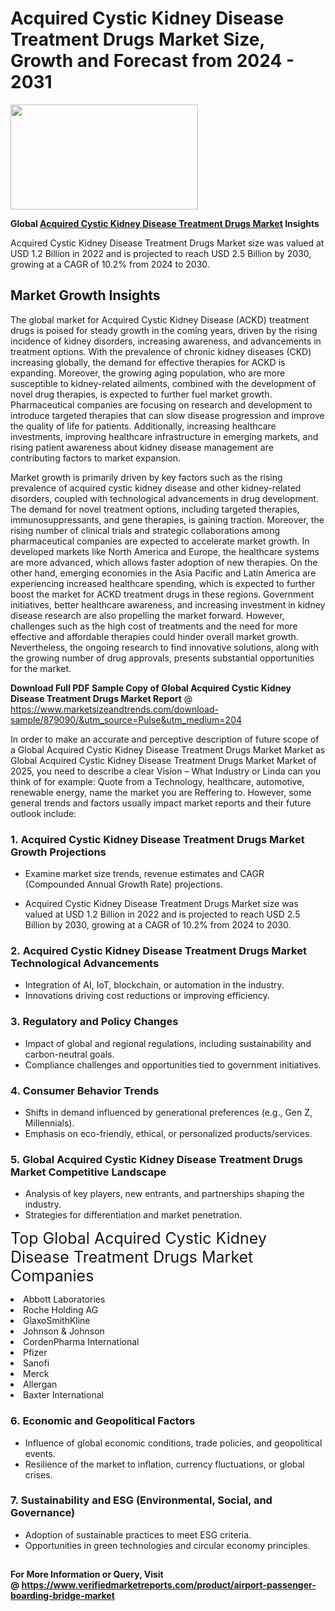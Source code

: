 <H1>Acquired Cystic Kidney Disease Treatment Drugs Market Size, Growth and Forecast from 2024 - 2031</H1><img class="aligncenter size-medium wp-image-584254" src="https://thirdeyenews.in/wp-content/uploads/2024/09/Global-Market-Research-300x168.jpeg" alt="" width="300" height="168" /><p><strong>Global&nbsp;<a href="https://www.marketsizeandtrends.com/download-sample/879090/&amp;utm_source=Pulse&amp;utm_medium=204">Acquired Cystic Kidney Disease Treatment Drugs Market</a> Insights</strong></p><p>Acquired Cystic Kidney Disease Treatment Drugs Market size was valued at USD 1.2 Billion in 2022 and is projected to reach USD 2.5 Billion by 2030, growing at a CAGR of 10.2% from 2024 to 2030.</p><p><h2>Market Growth Insights</h2> <p>The global market for Acquired Cystic Kidney Disease (ACKD) treatment drugs is poised for steady growth in the coming years, driven by the rising incidence of kidney disorders, increasing awareness, and advancements in treatment options. With the prevalence of chronic kidney diseases (CKD) increasing globally, the demand for effective therapies for ACKD is expanding. Moreover, the growing aging population, who are more susceptible to kidney-related ailments, combined with the development of novel drug therapies, is expected to further fuel market growth. Pharmaceutical companies are focusing on research and development to introduce targeted therapies that can slow disease progression and improve the quality of life for patients. Additionally, increasing healthcare investments, improving healthcare infrastructure in emerging markets, and rising patient awareness about kidney disease management are contributing factors to market expansion. </p> <p>Market growth is primarily driven by key factors such as the rising prevalence of acquired cystic kidney disease and other kidney-related disorders, coupled with technological advancements in drug development. The demand for novel treatment options, including targeted therapies, immunosuppressants, and gene therapies, is gaining traction. Moreover, the rising number of clinical trials and strategic collaborations among pharmaceutical companies are expected to accelerate market growth. In developed markets like North America and Europe, the healthcare systems are more advanced, which allows faster adoption of new therapies. On the other hand, emerging economies in the Asia Pacific and Latin America are experiencing increased healthcare spending, which is expected to further boost the market for ACKD treatment drugs in these regions. Government initiatives, better healthcare awareness, and increasing investment in kidney disease research are also propelling the market forward. However, challenges such as the high cost of treatments and the need for more effective and affordable therapies could hinder overall market growth. Nevertheless, the ongoing research to find innovative solutions, along with the growing number of drug approvals, presents substantial opportunities for the market. </p><p><span class=""><strong>Download Full PDF Sample Copy of Global Acquired Cystic Kidney Disease Treatment Drugs Market Report</strong> @ <a href="https://www.marketsizeandtrends.com/download-sample/879090/&amp;utm_source=Pulse&amp;utm_medium=204" target="_blank">https://www.marketsizeandtrends.com/download-sample/879090/&amp;utm_source=Pulse&amp;utm_medium=204</a></span></p><p>In order to make an accurate and perceptive description of future scope of a Global&nbsp;Acquired Cystic Kidney Disease Treatment Drugs Market Market as Global&nbsp;Acquired Cystic Kidney Disease Treatment Drugs Market Market of 2025, you need to describe a clear Vision &ndash; What Industry or Linda can you think of for example: Quote from a Technology, healthcare, automotive, renewable energy, name the market you are Reffering to. However, some general trends and factors usually impact market reports and their future outlook include:</p><h3>1.&nbsp;<strong>Acquired Cystic Kidney Disease Treatment Drugs Market Growth Projections</strong></h3><ul><li>Examine market size trends, revenue estimates and CAGR (Compounded Annual Growth Rate) projections.</li><li><p>Acquired Cystic Kidney Disease Treatment Drugs Market size was valued at USD 1.2 Billion in 2022 and is projected to reach USD 2.5 Billion by 2030, growing at a CAGR of 10.2% from 2024 to 2030.</p></li></ul><h3>2.&nbsp;<strong>Acquired Cystic Kidney Disease Treatment Drugs Market Technological Advancements</strong></h3><ul><li>Integration of AI, IoT, blockchain, or automation in the industry.</li><li>Innovations driving cost reductions or improving efficiency.</li></ul><h3>3.&nbsp;<strong>Regulatory and Policy Changes</strong></h3><ul><li>Impact of global and regional regulations, including sustainability and carbon-neutral goals.</li><li>Compliance challenges and opportunities tied to government initiatives.</li></ul><h3>4.&nbsp;<strong>Consumer Behavior Trends</strong></h3><ul><li>Shifts in demand influenced by generational preferences (e.g., Gen Z, Millennials).</li><li>Emphasis on eco-friendly, ethical, or personalized products/services.</li></ul><h3>5.&nbsp;<strong>Global Acquired Cystic Kidney Disease Treatment Drugs Market Competitive Landscape</strong></h3><ul><li>Analysis of key players, new entrants, and partnerships shaping the industry.</li><li>Strategies for differentiation and market penetration.</li></ul><p data-pm-slice="1 1 []"><span style="color: inherit; font-family: inherit; font-size: 25px;">Top Global Acquired Cystic Kidney Disease Treatment Drugs Market Companies</span></p><div class="" data-test-id=""><p><li>Abbott Laboratories</li><li> Roche Holding AG</li><li> GlaxoSmithKline</li><li> Johnson & Johnson</li><li> CordenPharma International</li><li> Pfizer</li><li> Sanofi</li><li> Merck</li><li> Allergan</li><li> Baxter International</li></p></div><h3>6.&nbsp;<strong>Economic and Geopolitical Factors</strong></h3><ul><li>Influence of global economic conditions, trade policies, and geopolitical events.</li><li>Resilience of the market to inflation, currency fluctuations, or global crises.</li></ul><h3>7.&nbsp;<strong>Sustainability and ESG (Environmental, Social, and Governance)</strong></h3><ul><li>Adoption of sustainable practices to meet ESG criteria.</li><li>Opportunities in green technologies and circular economy principles.</li></ul><h2><strong style="font-size: 14px;">For More Information or Query, Visit @&nbsp;</strong><a style="background-color: #ffffff; font-size: 14px;" href="https://www.marketsizeandtrends.com/report/acquired-cystic-kidney-disease-treatment-drugs-market/" target="_blank">https://www.verifiedmarketreports.com/product/airport-passenger-boarding-bridge-market</a></h2>
